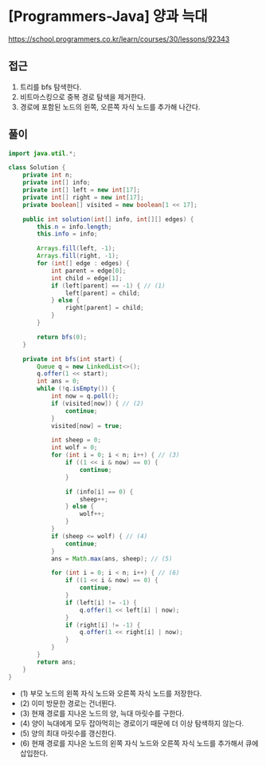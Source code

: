 [Programmers-Java] 양과 늑대
=
<https://school.programmers.co.kr/learn/courses/30/lessons/92343>


접근
--


1. 트리를 bfs 탐색한다.
2. 비트마스킹으로 중복 경로 탐색을 제거한다.
3. 경로에 포함된 노드의 왼쪽, 오른쪽 자식 노드를 추가해 나간다.


풀이
--



```java
import java.util.*;

class Solution {
    private int n;
    private int[] info;
    private int[] left = new int[17];
    private int[] right = new int[17];
    private boolean[] visited = new boolean[1 << 17];

    public int solution(int[] info, int[][] edges) {
        this.n = info.length;
        this.info = info;

        Arrays.fill(left, -1);
        Arrays.fill(right, -1);
        for (int[] edge : edges) {
            int parent = edge[0];
            int child = edge[1];
            if (left[parent] == -1) { // (1)
                left[parent] = child;
            } else {
                right[parent] = child;
            }
        }

        return bfs(0);
    }

    private int bfs(int start) {
        Queue q = new LinkedList<>();
        q.offer(1 << start);
        int ans = 0;
        while (!q.isEmpty()) {
            int now = q.poll();
            if (visited[now]) { // (2)
                continue;
            }
            visited[now] = true;

            int sheep = 0;
            int wolf = 0;
            for (int i = 0; i < n; i++) { // (3)
                if ((1 << i & now) == 0) {
                    continue;
                }

                if (info[i] == 0) {
                    sheep++;
                } else {
                    wolf++;
                }
            }
            if (sheep <= wolf) { // (4) 
                continue;
            }
            ans = Math.max(ans, sheep); // (5)

            for (int i = 0; i < n; i++) { // (6)
                if ((1 << i & now) == 0) {
                    continue;
                }
                if (left[i] != -1) {
                    q.offer(1 << left[i] | now);
                }
                if (right[i] != -1) {
                    q.offer(1 << right[i] | now);
                }
            }
        }
        return ans;
    }
}
```


* (1\) 부모 노드의 왼쪽 자식 노드와 오른쪽 자식 노드를 저장한다.
* (2\) 이미 방문한 경로는 건너뛴다.
* (3\) 현재 경로를 지나온 노드의 양, 늑대 마릿수를 구한다.
* (4\) 양이 늑대에게 모두 잡아먹히는 경로이기 때문에 더 이상 탐색하지 않는다.
* (5\) 양의 최대 마릿수를 갱신한다.
* (6\) 현재 경로를 지나온 노드의 왼쪽 자식 노드와 오른쪽 자식 노드를 추가해서 큐에 삽입한다.
